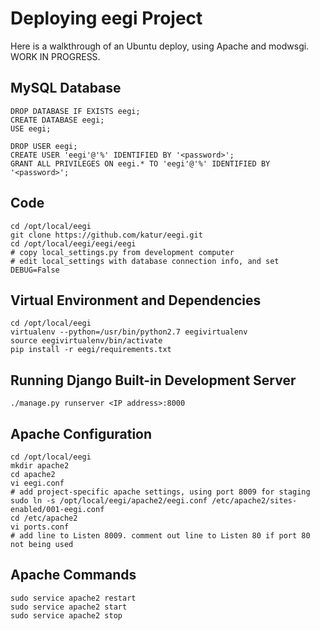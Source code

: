 Deploying eegi Project
======================
Here is a walkthrough of an Ubuntu deploy, using Apache
and modwsgi. WORK IN PROGRESS.


MySQL Database
--------------
```
DROP DATABASE IF EXISTS eegi;
CREATE DATABASE eegi;
USE eegi;

DROP USER eegi;
CREATE USER 'eegi'@'%' IDENTIFIED BY '<password>';
GRANT ALL PRIVILEGES ON eegi.* TO 'eegi'@'%' IDENTIFIED BY '<password>';
```

Code
----
```
cd /opt/local/eegi
git clone https://github.com/katur/eegi.git
cd /opt/local/eegi/eegi/eegi
# copy local_settings.py from development computer
# edit local_settings with database connection info, and set DEBUG=False
```

Virtual Environment and Dependencies
------------------------------------
```
cd /opt/local/eegi
virtualenv --python=/usr/bin/python2.7 eegivirtualenv
source eegivirtualenv/bin/activate
pip install -r eegi/requirements.txt
```

Running Django Built-in Development Server
------------------------------------------
```
./manage.py runserver <IP address>:8000
```

Apache Configuration
--------------------
```
cd /opt/local/eegi
mkdir apache2
cd apache2
vi eegi.conf
# add project-specific apache settings, using port 8009 for staging
sudo ln -s /opt/local/eegi/apache2/eegi.conf /etc/apache2/sites-enabled/001-eegi.conf
cd /etc/apache2
vi ports.conf
# add line to Listen 8009. comment out line to Listen 80 if port 80 not being used
```

Apache Commands
---------------
```
sudo service apache2 restart
sudo service apache2 start
sudo service apache2 stop
```
